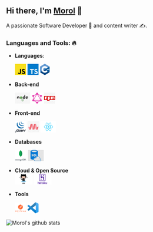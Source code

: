 <!--
**jinnatul/jinnatul** is a ✨ _special_ ✨ repository because its `README.md` (this file) appears on your GitHub profile.
Here are some ideas to get you started:
- 🔭 I’m currently working on ...
- 🌱 I’m currently learning ...
- 👯 I’m looking to collaborate on ...
- 🤔 I’m looking for help with ...
- 💬 Ask me about ...
- 📫 How to reach me: ...
- 😄 Pronouns: ...
- ⚡ Fun fact: ...
--->

## Hi there, I'm [Morol](https://aboutmorol.herokuapp.com/) 👋
A passionate Software Developer 🚀 and content writer ✍.

### Languages and Tools: 🔥

- **Languages**: 

  <code><img height="30" src="https://github.com/jinnatul/jinnatul/blob/master/assets/js.png" style="max-width:100%;"></code> 
  <code><img height="30" src="https://github.com/jinnatul/jinnatul/blob/master/assets/ts.png" style="max-width:100%;"></code>
  <code><img height="30" src="https://github.com/jinnatul/jinnatul/blob/master/assets/cpp.png" style="max-width:100%;"></code>

- **Back-end**

  <code><img height="30" src="https://github.com/jinnatul/jinnatul/blob/master/assets/nodejs.jpg" style="max-width:100%;"></code>
  <code><img height="30" src="https://github.com/jinnatul/jinnatul/blob/master/assets/graphQL.png" style="max-width:100%;"></code>
  <code><img height="30" src="https://github.com/jinnatul/jinnatul/blob/master/assets/npm.jpg" style="max-width:100%;"></code>

- **Front-end**
 
  <code><img height="30" src="https://github.com/jinnatul/jinnatul/blob/master/assets/jquery.png" style="max-width:100%;"></code>
  <code><img height="30" src="https://github.com/jinnatul/jinnatul/blob/master/assets/materialize.jpg" style="max-width:100%;"></code>
  <code><img height="30" src="https://github.com/jinnatul/jinnatul/blob/master/assets/reactjs.png" style="max-width:100%;"></code>

- **Databases**  

  <code><img height="30" src="https://github.com/jinnatul/jinnatul/blob/master/assets/mongodb.jpeg" style="max-width:100%;"></code>
  <code><img height="30" src="https://github.com/jinnatul/jinnatul/blob/master/assets/sql.jpg" style="max-width:100%;"></code>

- **Cloud & Open Source**  
  <code><img height="30" src="https://github.com/jinnatul/jinnatul/blob/master/assets/github.jpg" style="max-width:100%;"></code>
  <code><img height="30" src="https://github.com/jinnatul/jinnatul/blob/master/assets/heroku.png" style="max-width:100%;"></code>

- **Tools**

  <code><img height="30" src="https://github.com/jinnatul/jinnatul/blob/master/assets/postman.png" style="max-width:100%;"></code>
  <code><img height="30" src="https://github.com/jinnatul/jinnatul/blob/master/assets/vscode.png" style="max-width:100%;"></code>

![Morol's github stats](https://github-readme-stats.vercel.app/api?username=jinnatul&show_icons=true&theme=merko)
